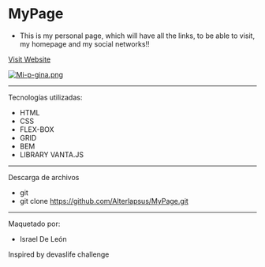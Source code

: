 # MyPage

- This is my personal page, which will have all the links, to be able to visit, my homepage and my social networks!!


<a href="https://mypageprofile.netlify.app/"  target="_blank">Visit Website </a>

[![Mi-p-gina.png](https://i.postimg.cc/RZywkDp2/Mi-p-gina.png)](https://postimg.cc/fV73XBNv)

---

Tecnologías utilizadas: 

- HTML 
- CSS
- FLEX-BOX  
- GRID
- BEM
- LIBRARY VANTA.JS

---

Descarga de archivos 

- git 
- git clone https://github.com/Alterlapsus/MyPage.git


---

Maquetado por: 

- Israel De León 

Inspired by devaslife challenge
